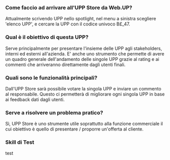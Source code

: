 ### **Come faccio ad arrivare all'UPP Store da Web.UP?**

Attualmente scrivendo UPP nello spotlight, nel menu a sinistra scegliere 'elenco UPP', e cercare la UPP con il codice univoco B£_47.

### **Qual è il obiettivo di questa UPP?**

Serve principalmente per presentare l'insieme delle UPP agli stakeholders, interni ed esterni all'azienda. E' anche uno strumento che permette di avere un quadro generale dell'andamento delle singole UPP grazie al rating e ai commenti che arriveranno direttamente dagli utenti finali.

### **Quali sono le funzionalità principali?**

Dall'UPP Store sarà possibile votare la singola UPP e inviare un commento al responsabile. Questo ci permetterà di migliorare ogni singola UPP in base ai feedback dati dagli utenti.

### **Serve a risolvere un problema pratico?**

Sì, UPP Store è uno strumente utile soprattutto alla funzione commerciale il cui obiettivo è quello di presentare / proporre un'offerta al cliente.

### **Skill di Test**

test
